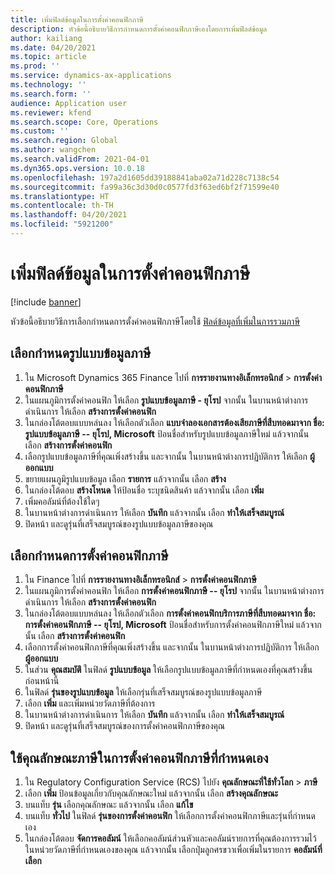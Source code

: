 ```yaml
---
title: เพิ่มฟิลด์ข้อมูลในการตั้งค่าคอนฟิกภาษี
description: หัวข้อนี้อธิบายวิธีการกําหนดการตั้งค่าคอนฟิกภาษีเองโดยการเพิ่มฟิลด์ข้อมูล
author: kailiang
ms.date: 04/20/2021
ms.topic: article
ms.prod: ''
ms.service: dynamics-ax-applications
ms.technology: ''
ms.search.form: ''
audience: Application user
ms.reviewer: kfend
ms.search.scope: Core, Operations
ms.custom: ''
ms.search.region: Global
ms.author: wangchen
ms.search.validFrom: 2021-04-01
ms.dyn365.ops.version: 10.0.18
ms.openlocfilehash: 197a2d1605dd39188841aba02a71d228c7138c54
ms.sourcegitcommit: fa99a36c3d30d0c0577fd3f63ed6bf2f71599e40
ms.translationtype: HT
ms.contentlocale: th-TH
ms.lasthandoff: 04/20/2021
ms.locfileid: "5921200"
---
```

# <a name="add-data-fields-in-tax-configurations"></a>เพิ่มฟิลด์ข้อมูลในการตั้งค่าคอนฟิกภาษี

[!include [banner](../includes/banner.md)]

หัวข้อนี้อธิบายวิธีการเลือกกำหนดการตั้งค่าคอนฟิกภาษีโดยใช้ [ฟิลด์ข้อมูลที่เพิ่มในการรวมภาษี](tax-service-add-data-fields-tax-integration-by-extension.md)

## <a name="customize-the-tax-data-model"></a>เลือกกำหนดรูปแบบข้อมูลภาษี

1. ใน Microsoft Dynamics 365 Finance ไปที่ **การรายงานทางอิเล็กทรอนิกส์** \> **การตั้งค่าคอนฟิกภาษี**
2. ในแผนภูมิการตั้งค่าคอนฟิก ให้เลือก **รูปแบบข้อมูลภาษี - ยุโรป** จากนั้น ในบานหน้าต่างการดำเนินการ ให้เลือก **สร้างการตั้งค่าคอนฟิก**
3. ในกล่องโต้ตอบแบบหล่นลง ให้เลือกตัวเลือก **แบบจำลองเอกสารต้องเสียภาษีที่สืบทอดมาจาก ชื่อ: รูปแบบข้อมูลภาษี -- ยุโรป, Microsoft** ป้อนชื่อสำหรับรูปแบบข้อมูลภาษีใหม่ แล้วจากนั้น เลือก **สร้างการตั้งค่าคอนฟิก**
4. เลือกรูปแบบข้อมูลภาษีที่คุณเพิ่งสร้างขึ้น และจากนั้น ในบานหน้าต่างการปฏิบัติการ ให้เลือก **ผู้ออกแบบ**
5. ขยายแผนภูมิรูปแบบข้อมูล เลือก **รายการ** แล้วจากนั้น เลือก **สร้าง**
6. ในกล่องโต้ตอบ **สร้างโหนด** ให้ป้อนชื่อ ระบุชนิดสินค้า แล้วจากนั้น เลือก **เพิ่ม**
7. เพิ่มคอลัมน์ที่ต้องใช้ใดๆ
8. ในบานหน้าต่างการดำเนินการ ให้เลือก **บันทึก** แล้วจากนั้น เลือก **ทำให้เสร็จสมบูรณ์**
9. ปิดหน้า และดูรุ่นที่เสร็จสมบูรณ์ของรูปแบบข้อมูลภาษีของคุณ

## <a name="customize-the-tax-configuration"></a>เลือกกำหนดการตั้งค่าคอนฟิกภาษี

1. ใน Finance ไปที่ **การรายงานทางอิเล็กทรอนิกส์** \> **การตั้งค่าคอนฟิกภาษี**
2. ในแผนภูมิการตั้งค่าคอนฟิก ให้เลือก **การตั้งค่าคอนฟิกภาษี -- ยุโรป** จากนั้น ในบานหน้าต่างการดำเนินการ ให้เลือก **สร้างการตั้งค่าคอนฟิก**
3. ในกล่องโต้ตอบแบบหล่นลง ให้เลือกตัวเลือก **การตั้งค่าคอนฟิกบริการภาษีที่สืบทอดมาจาก ชื่อ: การตั้งค่าคอนฟิกภาษี -- ยุโรป, Microsoft** ป้อนชื่อสำหรับการตั้งค่าคอนฟิกภาษีใหม่ แล้วจากนั้น เลือก **สร้างการตั้งค่าคอนฟิก**
4. เลือกการตั้งค่าคอนฟิกภาษีที่คุณเพิ่งสร้างขึ้น และจากนั้น ในบานหน้าต่างการปฏิบัติการ ให้เลือก **ผู้ออกแบบ**
5. ในส่วน **คุณสมบัติ** ในฟิลด์ **รูปแบบข้อมูล** ให้เลือกรูปแบบข้อมูลภาษีที่กำหนดเองที่คุณสร้างขึ้นก่อนหน้านี้
6. ในฟิลด์ **รุ่นของรูปแบบข้อมูล** ให้เลือกรุ่นที่เสร็จสมบูรณ์ของรูปแบบข้อมูลภาษี
7. เลือก **เพิ่ม** และเพิ่มหน่วยวัดภาษีที่ต้องการ
8. ในบานหน้าต่างการดำเนินการ ให้เลือก **บันทึก** แล้วจากนั้น เลือก **ทำให้เสร็จสมบูรณ์**
9. ปิดหน้า และดูรุ่นที่เสร็จสมบูรณ์ของการตั้งค่าคอนฟิกภาษีของคุณ

## <a name="implement-tax-features-in-the-customized-tax-configuration"></a>ใช้คุณลักษณะภาษีในการตั้งค่าคอนฟิกภาษีที่กําหนดเอง

1. ใน Regulatory Configuration Service (RCS) ไปยัง **คุณลักษณะที่ใช้ทั่วโลก** \> **ภาษี**
2. เลือก **เพิ่ม** ป้อนข้อมูลเกี่ยวกับคุณลักษณะใหม่ แล้วจากนั้น เลือก **สร้างคุณลักษณะ**
3. บนแท็บ **รุ่น** เลือกคุณลักษณะ แล้วจากนั้น เลือก **แก้ไข**
4. บนแท็บ **ทั่วไป** ในฟิลด์ **รุ่นของการตั้งค่าคอนฟิก** ให้เลือกการตั้งค่าคอนฟิกภาษีและรุ่นที่กําหนดเอง
5. ในกล่องโต้ตอบ **จัดการคอลัมน์** ให้เลือกคอลัมน์ส่วนหัวและคอลัมน์รายการที่คุณต้องการรวมไว้ในหน่วยวัดภาษีที่กําหนดเองของคุณ แล้วจากนั้น เลือกปุ่มลูกศรขวาเพื่อเพิ่มในรายการ **คอลัมน์ที่เลือก**
